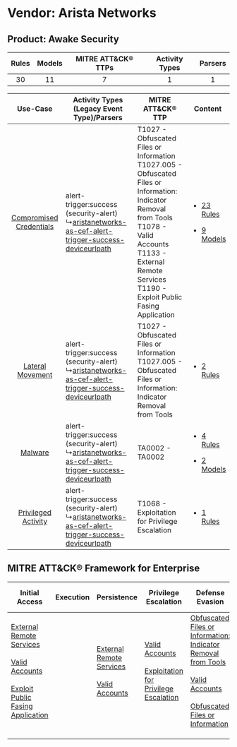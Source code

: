 Vendor: Arista Networks
=======================
Product: Awake Security
-----------------------
| Rules | Models | MITRE ATT&CK® TTPs | Activity Types | Parsers |
|:-----:|:------:|:------------------:|:--------------:|:-------:|
|  30   |   11   |         7          |       1        |    1    |

|    Use-Case    | Activity Types (Legacy Event Type)/Parsers    | MITRE ATT&CK® TTP    | Content    |
|:----:| ---- | ---- | ---- |
| [Compromised Credentials](../../../UseCases/uc_compromised_credentials.md) |  alert-trigger:success (security-alert)<br> ↳[aristanetworks-as-cef-alert-trigger-success-deviceurlpath](Ps/pC_aristanetworksascefalerttriggersuccessdeviceurlpath.md)<br> | T1027 - Obfuscated Files or Information<br>T1027.005 - Obfuscated Files or Information: Indicator Removal from Tools<br>T1078 - Valid Accounts<br>T1133 - External Remote Services<br>T1190 - Exploit Public Fasing Application<br> | [<ul><li>23 Rules</li></ul><ul><li>9 Models</li></ul>](RM/r_m_arista_networks_awake_security_Compromised_Credentials.md) |
|        [Lateral Movement](../../../UseCases/uc_lateral_movement.md)        |  alert-trigger:success (security-alert)<br> ↳[aristanetworks-as-cef-alert-trigger-success-deviceurlpath](Ps/pC_aristanetworksascefalerttriggersuccessdeviceurlpath.md)<br> | T1027 - Obfuscated Files or Information<br>T1027.005 - Obfuscated Files or Information: Indicator Removal from Tools<br>    | [<ul><li>2 Rules</li></ul>](RM/r_m_arista_networks_awake_security_Lateral_Movement.md)    |
|    [Malware](../../../UseCases/uc_malware.md)    |  alert-trigger:success (security-alert)<br> ↳[aristanetworks-as-cef-alert-trigger-success-deviceurlpath](Ps/pC_aristanetworksascefalerttriggersuccessdeviceurlpath.md)<br> | TA0002 - TA0002<br>    | [<ul><li>4 Rules</li></ul><ul><li>2 Models</li></ul>](RM/r_m_arista_networks_awake_security_Malware.md)    |
|     [Privileged Activity](../../../UseCases/uc_privileged_activity.md)     |  alert-trigger:success (security-alert)<br> ↳[aristanetworks-as-cef-alert-trigger-success-deviceurlpath](Ps/pC_aristanetworksascefalerttriggersuccessdeviceurlpath.md)<br> | T1068 - Exploitation for Privilege Escalation<br>    | [<ul><li>1 Rules</li></ul>](RM/r_m_arista_networks_awake_security_Privileged_Activity.md)    |

MITRE ATT&CK® Framework for Enterprise
--------------------------------------
| Initial Access                                                                                                                                                                                                                         | Execution | Persistence                                                                                                                                      | Privilege Escalation                                                                                                                                          | Defense Evasion                                                                                                                                                                                                                                                               | Credential Access | Discovery | Lateral Movement | Collection | Command and Control | Exfiltration | Impact |
| -------------------------------------------------------------------------------------------------------------------------------------------------------------------------------------------------------------------------------------- | --------- | ------------------------------------------------------------------------------------------------------------------------------------------------ | ------------------------------------------------------------------------------------------------------------------------------------------------------------- | ----------------------------------------------------------------------------------------------------------------------------------------------------------------------------------------------------------------------------------------------------------------------------- | ----------------- | --------- | ---------------- | ---------- | ------------------- | ------------ | ------ |
| [External Remote Services](https://attack.mitre.org/techniques/T1133)<br><br>[Valid Accounts](https://attack.mitre.org/techniques/T1078)<br><br>[Exploit Public Fasing Application](https://attack.mitre.org/techniques/T1190)<br><br> |           | [External Remote Services](https://attack.mitre.org/techniques/T1133)<br><br>[Valid Accounts](https://attack.mitre.org/techniques/T1078)<br><br> | [Valid Accounts](https://attack.mitre.org/techniques/T1078)<br><br>[Exploitation for Privilege Escalation](https://attack.mitre.org/techniques/T1068)<br><br> | [Obfuscated Files or Information: Indicator Removal from Tools](https://attack.mitre.org/techniques/T1027/005)<br><br>[Valid Accounts](https://attack.mitre.org/techniques/T1078)<br><br>[Obfuscated Files or Information](https://attack.mitre.org/techniques/T1027)<br><br> |                   |           |                  |            |                     |              |        |
